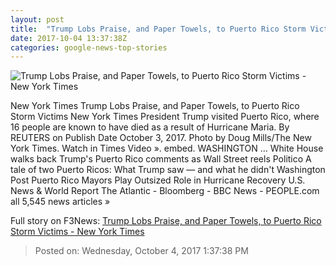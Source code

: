 ```yaml
---
layout: post
title:  "Trump Lobs Praise, and Paper Towels, to Puerto Rico Storm Victims - New York Times"
date: 2017-10-04 13:37:38Z
categories: google-news-top-stories
---
```


![Trump Lobs Praise, and Paper Towels, to Puerto Rico Storm Victims - New York Times](https://static01.nyt.com/images/2017/10/04/us/04dc-trump1-alpha/04dc-trump1-facebookJumbo.jpg)

New York Times Trump Lobs Praise, and Paper Towels, to Puerto Rico Storm Victims New York Times President Trump visited Puerto Rico, where 16 people are known to have died as a result of Hurricane Maria. By REUTERS on Publish Date October 3, 2017. Photo by Doug Mills/The New York Times. Watch in Times Video ». embed. WASHINGTON ... White House walks back Trump's Puerto Rico comments as Wall Street reels Politico A tale of two Puerto Ricos: What Trump saw — and what he didn't Washington Post Puerto Rico Mayors Play Outsized Role in Hurricane Recovery U.S. News & World Report The Atlantic - Bloomberg - BBC News - PEOPLE.com all 5,545 news articles »


Full story on F3News: [Trump Lobs Praise, and Paper Towels, to Puerto Rico Storm Victims - New York Times](http://www.f3nws.com/n/rTnfrG)

> Posted on: Wednesday, October 4, 2017 1:37:38 PM

